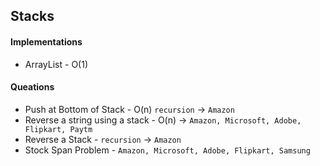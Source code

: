 ## Stacks
#### Implementations
-   ArrayList - O(1)

#### Queations
-   Push at Bottom of Stack - O(n) `recursion` -> `Amazon`
-   Reverse a string using a stack - O(n) -> `Amazon, Microsoft, Adobe, Flipkart, Paytm`
-   Reverse a Stack - `recursion` -> `Amazon`
-   Stock Span Problem - `Amazon, Microsoft, Adobe, Flipkart, Samsung`

